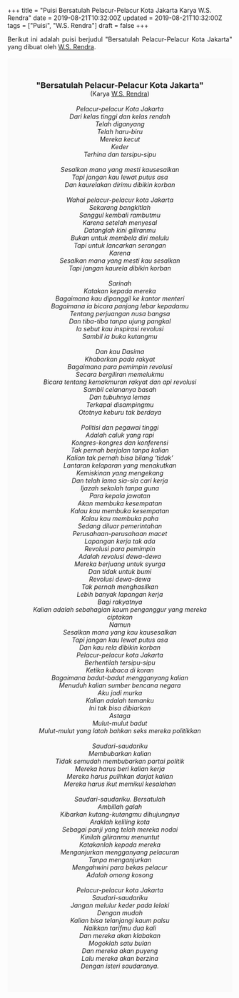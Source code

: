 +++
title = "Puisi Bersatulah Pelacur-Pelacur Kota Jakarta Karya W.S. Rendra"
date = 2019-08-21T10:32:00Z
updated = 2019-08-21T10:32:00Z
tags = ["Puisi", "W.S. Rendra"]
draft = false
+++

<div dir="ltr" style="text-align: left;" trbidi="on"><div style="text-align: justify;">Berikut ini adalah puisi berjudul "Bersatulah Pelacur-Pelacur Kota Jakarta" yang dibuat oleh <a href="http://ensiklopedia.kemdikbud.go.id/sastra/artikel/Rendra" target="_blank">W.S. Rendra</a>.</div><br /><div style="background: #FAFAFA; font-size: 14px; height: auto; margin: 0 auto; padding: 50px; text-align: center; width: auto;"><span style="font-size: 18px;"><b>"Bersatulah Pelacur-Pelacur Kota Jakarta"</b></span><br />(Karya <a href="https://www.sekata.web.id/tags/w.s.-rendra" target="_blank">W.S. Rendra</a>) <br /><br /><i>Pelacur-pelacur Kota Jakarta<br />Dari kelas tinggi dan kelas rendah<br />Telah diganyang<br />Telah haru-biru<br />Mereka kecut<br />Keder<br />Terhina dan tersipu-sipu<br /><br />Sesalkan mana yang mesti kausesalkan<br />Tapi jangan kau lewat putus asa<br />Dan kaurelakan dirimu dibikin korban<br /><br />Wahai pelacur-pelacur kota Jakarta<br />Sekarang bangkitlah<br />Sanggul kembali rambutmu<br />Karena setelah menyesal<br />Datanglah kini giliranmu<br />Bukan untuk membela diri melulu<br />Tapi untuk lancarkan serangan<br />Karena<br />Sesalkan mana yang mesti kau sesalkan<br />Tapi jangan kaurela dibikin korban<br /><br />Sarinah<br />Katakan kepada mereka<br />Bagaimana kau dipanggil ke kantor menteri<br />Bagaimana ia bicara panjang lebar kepadamu<br />Tentang perjuangan nusa bangsa<br />Dan tiba-tiba tanpa ujung pangkal<br />Ia sebut kau inspirasi revolusi<br />Sambil ia buka kutangmu<br /><br />Dan kau Dasima<br />Khabarkan pada rakyat<br />Bagaimana para pemimpin revolusi<br />Secara bergiliran memelukmu<br />Bicara tentang kemakmuran rakyat dan api revolusi<br />Sambil celananya basah<br />Dan tubuhnya lemas<br />Terkapai disampingmu<br />Ototnya keburu tak berdaya<br /><br />Politisi dan pegawai tinggi<br />Adalah caluk yang rapi<br />Kongres-kongres dan konferensi<br />Tak pernah berjalan tanpa kalian<br />Kalian tak pernah bisa bilang ‘tidak’<br />Lantaran kelaparan yang menakutkan<br />Kemiskinan yang mengekang<br />Dan telah lama sia-sia cari kerja<br />Ijazah sekolah tanpa guna<br />Para kepala jawatan<br />Akan membuka kesempatan<br />Kalau kau membuka kesempatan<br />Kalau kau membuka paha<br />Sedang diluar pemerintahan<br />Perusahaan-perusahaan macet<br />Lapangan kerja tak ada<br />Revolusi para pemimpin<br />Adalah revolusi dewa-dewa<br />Mereka berjuang untuk syurga<br />Dan tidak untuk bumi<br />Revolusi dewa-dewa<br />Tak pernah menghasilkan<br />Lebih banyak lapangan kerja<br />Bagi rakyatnya<br />Kalian adalah sebahagian kaum penganggur yang mereka ciptakan<br />Namun<br />Sesalkan mana yang kau kausesalkan<br />Tapi jangan kau lewat putus asa<br />Dan kau rela dibikin korban<br />Pelacur-pelacur kota Jakarta<br />Berhentilah tersipu-sipu<br />Ketika kubaca di koran<br />Bagaimana badut-badut mengganyang kalian<br />Menuduh kalian sumber bencana negara<br />Aku jadi murka<br />Kalian adalah temanku<br />Ini tak bisa dibiarkan<br />Astaga<br />Mulut-mulut badut<br />Mulut-mulut yang latah bahkan seks mereka politikkan<br /><br />Saudari-saudariku<br />Membubarkan kalian<br />Tidak semudah membubarkan partai politik<br />Mereka harus beri kalian kerja<br />Mereka harus pulihkan darjat kalian<br />Mereka harus ikut memikul kesalahan<br /><br />Saudari-saudariku. Bersatulah<br />Ambillah galah<br />Kibarkan kutang-kutangmu dihujungnya<br />Araklah keliling kota<br />Sebagai panji yang telah mereka nodai<br />Kinilah giliranmu menuntut<br />Katakanlah kepada mereka<br />Menganjurkan mengganyang pelacuran<br />Tanpa menganjurkan<br />Mengahwini para bekas pelacur<br />Adalah omong kosong<br /><br />Pelacur-pelacur kota Jakarta<br />Saudari-saudariku<br />Jangan melulur keder pada lelaki<br />Dengan mudah<br />Kalian bisa telanjangi kaum palsu<br />Naikkan tarifmu dua kali<br />Dan mereka akan klabakan<br />Mogoklah satu bulan<br />Dan mereka akan puyeng<br />Lalu mereka akan berzina<br />Dengan isteri saudaranya.</i> </div></div>
